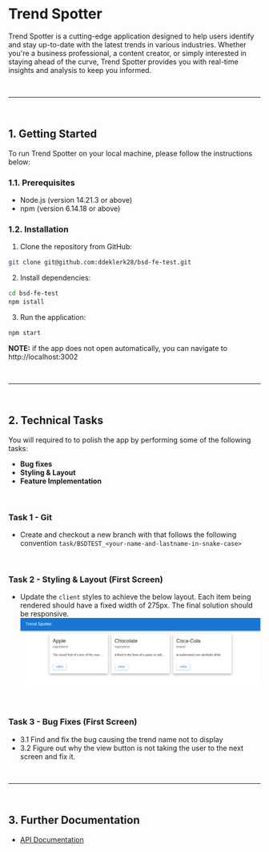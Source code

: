 # Trend Spotter

Trend Spotter is a cutting-edge application designed to help users identify and stay up-to-date with the latest trends in various industries. Whether you're a business professional, a content creator, or simply interested in staying ahead of the curve, Trend Spotter provides you with real-time insights and analysis to keep you informed.

<br />

---
<br />


## 1. Getting Started

To run Trend Spotter on your local machine, please follow the instructions below:

### 1.1. Prerequisites

- Node.js (version 14.21.3 or above)
- npm (version 6.14.18 or above)

### 1.2. Installation

1. Clone the repository from GitHub:

```bash
git clone git@github.com:ddeklerk28/bsd-fe-test.git
```
2.  Install dependencies:

```bash
cd bsd-fe-test
npm istall

```

3. Run the application:
```bash
npm start
```
**NOTE:**  if the app does not open automatically, you can navigate to http://localhost:3002

<br />

---
<br />


## 2. Technical Tasks

You will required to to polish the app by performing some of the following tasks:
- **Bug fixes**
- **Styling & Layout**
- **Feature Implementation**

<br />

### Task 1 - Git
- Create and checkout a new branch with that follows the following convention `task/BSDTEST_<your-name-and-lastname-in-snake-case>`

<br />

### Task 2 - Styling & Layout (First Screen)
- Update the `client` styles to achieve the below layout. Each item being rendered should have a fixed width of 275px. The final solution should be responsive. 
![alt](./media/responsive-1.png)

<br />

### Task 3 - Bug Fixes (First Screen)
- 3.1 Find and fix the bug causing the trend name not to display
- 3.2 Figure out why the view button is not taking the user to the next screen and fix it.

<br />

---
<br />

## 3. Further Documentation

- [API Documentation](./server/API.md)